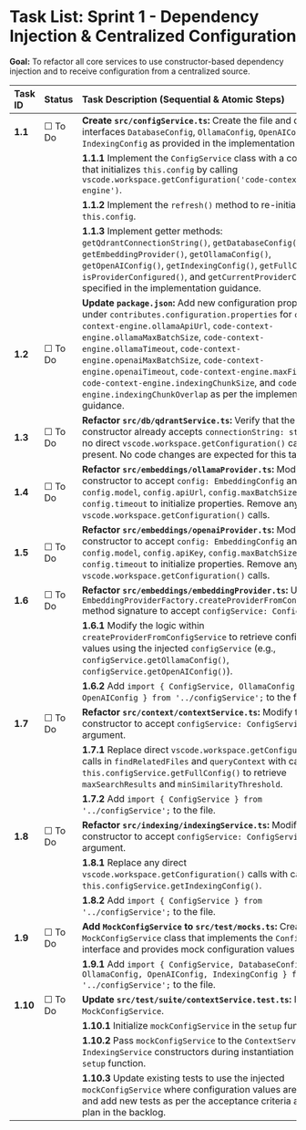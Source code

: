 # Task List: Sprint 1 - Dependency Injection & Centralized Configuration

**Goal:** To refactor all core services to use constructor-based dependency injection and to receive configuration from a centralized source.

| Task ID | Status | Task Description (Sequential & Atomic Steps) | File(s) To Modify |
| :--- | :--- | :--- | :--- |
| **1.1** | ☐ To Do | **Create `src/configService.ts`:** Create the file and define the interfaces `DatabaseConfig`, `OllamaConfig`, `OpenAIConfig`, and `IndexingConfig` as provided in the implementation guidance. |
| | | **1.1.1** Implement the `ConfigService` class with a constructor that initializes `this.config` by calling `vscode.workspace.getConfiguration('code-context-engine')`. | `src/configService.ts` (New) |
| | | **1.1.2** Implement the `refresh()` method to re-initialize `this.config`. | `src/configService.ts` |
| | | **1.1.3** Implement getter methods: `getQdrantConnectionString()`, `getDatabaseConfig()`, `getEmbeddingProvider()`, `getOllamaConfig()`, `getOpenAIConfig()`, `getIndexingConfig()`, `getFullConfig()`, `isProviderConfigured()`, and `getCurrentProviderConfig()` as specified in the implementation guidance. | `src/configService.ts` |
| **1.2** | ☐ To Do | **Update `package.json`:** Add new configuration properties under `contributes.configuration.properties` for `code-context-engine.ollamaApiUrl`, `code-context-engine.ollamaMaxBatchSize`, `code-context-engine.ollamaTimeout`, `code-context-engine.openaiMaxBatchSize`, `code-context-engine.openaiTimeout`, `code-context-engine.maxFileSize`, `code-context-engine.indexingChunkSize`, and `code-context-engine.indexingChunkOverlap` as per the implementation guidance. | `package.json` |
| **1.3** | ☐ To Do | **Refactor `src/db/qdrantService.ts`:** Verify that the constructor already accepts `connectionString: string` and no direct `vscode.workspace.getConfiguration()` calls are present. No code changes are expected for this task. | `src/db/qdrantService.ts` |
| **1.4** | ☐ To Do | **Refactor `src/embeddings/ollamaProvider.ts`:** Modify the constructor to accept `config: EmbeddingConfig` and use `config.model`, `config.apiUrl`, `config.maxBatchSize`, and `config.timeout` to initialize properties. Remove any direct `vscode.workspace.getConfiguration()` calls. | `src/embeddings/ollamaProvider.ts` |
| **1.5** | ☐ To Do | **Refactor `src/embeddings/openaiProvider.ts`:** Modify the constructor to accept `config: EmbeddingConfig` and use `config.model`, `config.apiKey`, `config.maxBatchSize`, and `config.timeout` to initialize properties. Remove any direct `vscode.workspace.getConfiguration()` calls. | `src/embeddings/openaiProvider.ts` |
| **1.6** | ☐ To Do | **Refactor `src/embeddings/embeddingProvider.ts`:** Update the `EmbeddingProviderFactory.createProviderFromConfigService` method signature to accept `configService: ConfigService`. | `src/embeddings/embeddingProvider.ts` |
| | | **1.6.1** Modify the logic within `createProviderFromConfigService` to retrieve configuration values using the injected `configService` (e.g., `configService.getOllamaConfig()`, `configService.getOpenAIConfig()`). | `src/embeddings/embeddingProvider.ts` |
| | | **1.6.2** Add `import { ConfigService, OllamaConfig, OpenAIConfig } from '../configService';` to the file. | `src/embeddings/embeddingProvider.ts` |
| **1.7** | ☐ To Do | **Refactor `src/context/contextService.ts`:** Modify the constructor to accept `configService: ConfigService` as an argument. | `src/context/contextService.ts` |
| | | **1.7.1** Replace direct `vscode.workspace.getConfiguration()` calls in `findRelatedFiles` and `queryContext` with calls to `this.configService.getFullConfig()` to retrieve `maxSearchResults` and `minSimilarityThreshold`. | `src/context/contextService.ts` |
| | | **1.7.2** Add `import { ConfigService } from '../configService';` to the file. | `src/context/contextService.ts` |
| **1.8** | ☐ To Do | **Refactor `src/indexing/indexingService.ts`:** Modify the constructor to accept `configService: ConfigService` as an argument. | `src/indexing/indexingService.ts` |
| | | **1.8.1** Replace any direct `vscode.workspace.getConfiguration()` calls with calls to `this.configService.getIndexingConfig()`. | `src/indexing/indexingService.ts` |
| | | **1.8.2** Add `import { ConfigService } from '../configService';` to the file. | `src/indexing/indexingService.ts` |
| **1.9** | ☐ To Do | **Add `MockConfigService` to `src/test/mocks.ts`:** Create a `MockConfigService` class that implements the `ConfigService` interface and provides mock configuration values for testing. | `src/test/mocks.ts` |
| | | **1.9.1** Add `import { ConfigService, DatabaseConfig, OllamaConfig, OpenAIConfig, IndexingConfig } from '../configService';` to the file. | `src/test/mocks.ts` |
| **1.10** | ☐ To Do | **Update `src/test/suite/contextService.test.ts`:** Import `MockConfigService`. | `src/test/suite/contextService.test.ts` |
| | | **1.10.1** Initialize `mockConfigService` in the `setup` function. | `src/test/suite/contextService.test.ts` |
| | | **1.10.2** Pass `mockConfigService` to the `ContextService` and `IndexingService` constructors during instantiation in the `setup` function. | `src/test/suite/contextService.test.ts` |
| | | **1.10.3** Update existing tests to use the injected `mockConfigService` where configuration values are needed, and add new tests as per the acceptance criteria and testing plan in the backlog. | `src/test/suite/contextService.test.ts` |